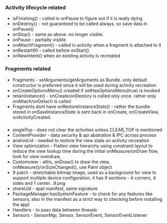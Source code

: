 ### Activity lifecycle related
- isFinishing() - called in onPause to figure out if it is really dying
- onDestroy() - not guaranteed to be called always. so save data in onPause()
- onStop() - same as above. no longer visible.
- onPause - partially visible
- onAttachFragment() - called in activity when a fragment is attached to it
- onRestart90 - called before onStart()
- onNewIntent() when an existing activity is recreated

### Fragments related
- Fragments - setArguments/getArguments as Bundle. only default constructor is preferred since it will be used during activity recreation
- onCreateOptionsMenu() created if setHasOptionsMenu(true) is invoked
- retainInstance() - onCreate/onDestory is called only once. rather only onAttach/onDetach is called
- Fragments dont have onRestoreInstanceState() - rather the bundle stored in onSaveInstanceState is sent back in onCreate, onCreateView, onActivityCreated.

###

- singleTop - does not clear the activities unless CLEAR_TOP is mentioned
- ContentProvider - data security & api abstration & IPC across process
- android:id - needed to restore the view state on activity recreation
- View optimization - Flatten view hierarchy using constraint layout to reduce the view lookup time during the initial onMeasure/onDraw flow, look for view overdraw,  
- Customview - attrs, onDraw() to draw the view, onMeasure()/onSizeChanged(), use Paint object
- 9 patch - stretchable bitmap image, used as a background for view to support multiple device configuration. it has 9 sections - 4 corners, 4 sides and 1 center. .9.png
- shareUid - appl manifest, same signature
- PackageManager.hasSystemFeature - to check for any features like sensors, also <uses-feature> in the manifest as a strict way to checking before installing the appl
- Handlers - to pass data between threads
- Sensors - SensorMgr, Sensor, SensorEvent, SensorEventListener

